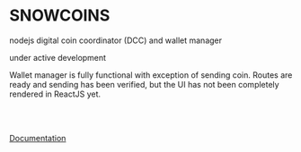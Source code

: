 SNOWCOINS
==========

nodejs digital coin coordinator (DCC) and  wallet manager

under active development

Wallet manager is fully functional with exception of sending coin.  Routes are ready and sending has been verified, but the UI has not been completely rendered in ReactJS yet.

<br/>
<br/>


[Documentation](http://inquisive.link/docs/snowcoins)   

